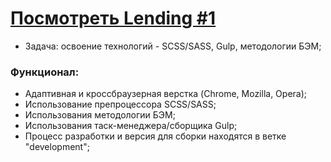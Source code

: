 # [Посмотреть Lending #1](https://vansalivan.github.io/layout__001/)
- Задача: освоение технологий - SCSS/SASS, Gulp, методологии БЭМ;
### Функционал:
- Адаптивная и кроссбраузерная верстка (Chrome, Mozilla, Opera);
- Использование препроцессора SCSS/SASS;
- Использования методологии БЭМ;
- Использования таск-менеджера/сборщика Gulp; 
- Процесс разработки и версия для сборки находятся в ветке "development";
